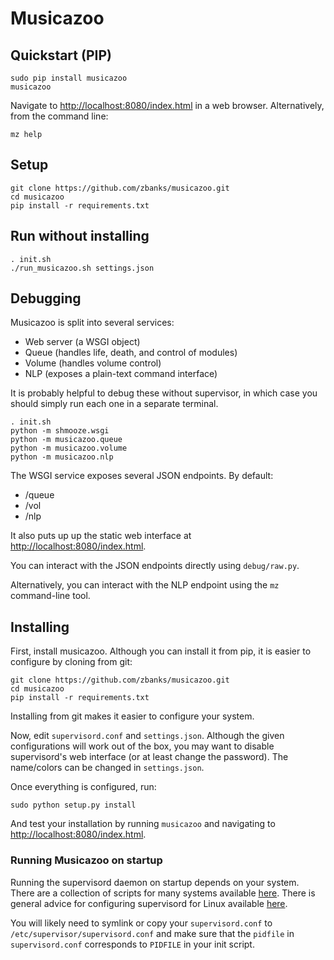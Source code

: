 Musicazoo
=========

## Quickstart (PIP)
```
sudo pip install musicazoo
musicazoo
```
Navigate to [http://localhost:8080/index.html](http://localhost:8080/index.html) in a web browser.
Alternatively, from the command line:
```
mz help
```

## Setup
```
git clone https://github.com/zbanks/musicazoo.git
cd musicazoo
pip install -r requirements.txt
```

## Run without installing
```
. init.sh
./run_musicazoo.sh settings.json
```

## Debugging

Musicazoo is split into several services:
* Web server (a WSGI object)
* Queue (handles life, death, and control of modules)
* Volume (handles volume control)
* NLP (exposes a plain-text command interface)

It is probably helpful to debug these without supervisor, in which case you should simply run each one in a separate terminal.

```
. init.sh
python -m shmooze.wsgi
python -m musicazoo.queue
python -m musicazoo.volume
python -m musicazoo.nlp
```

The WSGI service exposes several JSON endpoints. By default:
 * /queue
 * /vol
 * /nlp

It also puts up up the static web interface at [http://localhost:8080/index.html](http://localhost:8080/index.html).

You can interact with the JSON endpoints directly using `debug/raw.py`.

Alternatively, you can interact with the NLP endpoint using the `mz` command-line tool.

## Installing

First, install musicazoo. Although you can install it from pip, it is easier to configure by cloning from git:

```
git clone https://github.com/zbanks/musicazoo.git
cd musicazoo
pip install -r requirements.txt
```

Installing from git makes it easier to configure your system. 

Now, edit `supervisord.conf` and `settings.json`. Although the given configurations will work out of the box, you may want to disable supervisord's web interface (or at least change the password). The name/colors can be changed in `settings.json`. 

Once everything is configured, run:

```
sudo python setup.py install
```

And test your installation by running `musicazoo` and navigating to [http://localhost:8080/index.html](http://localhost:8080/index.html). 

### Running Musicazoo on startup

Running the supervisord daemon on startup depends on your system. There are a collection of scripts for many systems available [here](https://github.com/Supervisor/initscripts). There is general advice for configuring supervisord for Linux available [here](http://serverfault.com/questions/96499/how-to-automatically-start-supervisord-on-linux-ubuntu).

You will likely need to symlink or copy your `supervisord.conf` to `/etc/supervisor/supervisord.conf` and make sure that the `pidfile` in `supervisord.conf` corresponds to `PIDFILE` in your init script.
